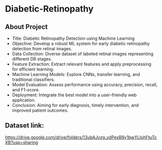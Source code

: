# Diabetic-Retinopathy
## About Project
- Title: Diabetic Retinopathy Detection using Machine Learning
- Objective: Develop a robust ML system for early diabetic retinopathy detection from retinal images.
- Data Collection: Diverse dataset of labeled retinal images representing different DR stages.
- Feature Extraction: Extract relevant features and apply preprocessing for efficient learning.
- Machine Learning Models: Explore CNNs, transfer learning, and traditional classifiers.
- Model Evaluation: Assess performance using accuracy, precision, recall, and F1-score.
- Deployment: Integrate the best model into a user-friendly web application.
- Conclusion: Aiming for early diagnosis, timely intervention, and improved patient outcomes.

## Dataset link:
https://drive.google.com/drive/folders/13ubAJvzg_ydPexB8y1bwYLIohFtuTcXB?usp=sharing

